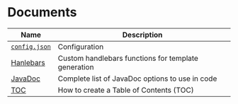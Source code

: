 # Documents

Name | Description
--- | ----
[`config.json`](config.json.md) | Configuration
[Hanlebars](handlebars.md) | Custom handlebars functions for template generation
[JavaDoc](javadoc.md) | Complete list of JavaDoc options to use in code
[TOC](toc.md) | How to create a Table of Contents (TOC)
